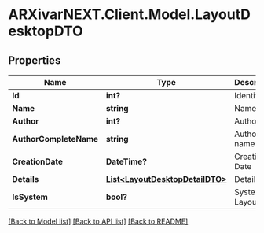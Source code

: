 # ARXivarNEXT.Client.Model.LayoutDesktopDTO
## Properties

Name | Type | Description | Notes
------------ | ------------- | ------------- | -------------
**Id** | **int?** | Identifier | [optional] 
**Name** | **string** | Name | [optional] 
**Author** | **int?** | Author user | [optional] 
**AuthorCompleteName** | **string** | Author name | [optional] 
**CreationDate** | **DateTime?** | Creation Date | [optional] 
**Details** | [**List&lt;LayoutDesktopDetailDTO&gt;**](LayoutDesktopDetailDTO.md) | Details | [optional] 
**IsSystem** | **bool?** | System Layout | [optional] 

[[Back to Model list]](../README.md#documentation-for-models) [[Back to API list]](../README.md#documentation-for-api-endpoints) [[Back to README]](../README.md)

